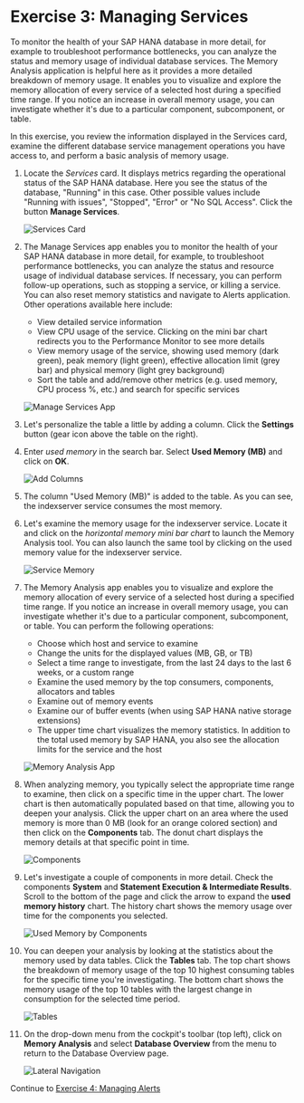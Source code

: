# Exercise 3: Managing Services

To monitor the health of your SAP HANA database in more detail, for example to troubleshoot performance bottlenecks, you can analyze the status and memory usage of individual database services. The Memory Analysis application is helpful here as it provides a more detailed breakdown of memory usage. It enables you to visualize and explore the memory allocation of every service of a selected host during a specified time range. If you notice an increase in overall memory usage, you can investigate whether it's due to a particular component, subcomponent, or table.

In this exercise, you review the information displayed in the Services card, examine the different database service management operations you have access to, and perform a basic analysis of memory usage.

1. Locate the *Services* card. It displays metrics regarding the operational status of the SAP HANA database. Here you see the status of the database, "Running" in this case. Other possible values include "Running with issues", "Stopped", "Error" or "No SQL Access". Click the button **Manage Services**.

    ![Services Card](./images/3-01_ServicesCard.png)

2. The Manage Services app enables you to monitor the health of your SAP HANA database in more detail, for example, to troubleshoot performance bottlenecks, you can analyze the status and resource usage of individual database services. If necessary, you can perform follow-up operations, such as stopping a service, or killing a service. You can also reset memory statistics and navigate to Alerts application. Other operations available here include:

    - View detailed service information
    - View CPU usage of the service. Clicking on the mini bar chart redirects you to the Performance Monitor to see more details
    - View memory usage of the service, showing used memory (dark green), peak memory (light green), effective allocation limit (grey bar) and physical memory (light grey background)
    - Sort the table and add/remove other metrics (e.g. used memory, CPU process %, etc.) and search for specific services

    ![Manage Services App](./images/3-02_ManageServicesApp.png)

3. Let's personalize the table a little by adding a column. Click the **Settings** button (gear icon above the table on the right).

4. Enter *used memory* in the search bar. Select **Used Memory (MB)** and click on **OK**.

    ![Add Columns](./images/3-04_Columns.png)

5. The column "Used Memory (MB)" is added to the table. As you can see, the indexserver service consumes the most memory.

6. Let's examine the memory usage for the indexserver service. Locate it and click on the *horizontal memory mini bar chart* to launch the Memory Analysis tool. You can also launch the same tool by clicking on the used memory value for the indexserver service.

    ![Service Memory](./images/3-06_ServiceMemory.png)

7. The Memory Analysis app enables you to visualize and explore the memory allocation of every service of a selected host during a specified time range. If you notice an increase in overall memory usage, you can investigate whether it's due to a particular component, subcomponent, or table. You can perform the following operations:

    - Choose which host and service to examine
    - Change the units for the displayed values (MB, GB, or TB)
    - Select a time range to investigate, from the last 24 days to the last 6 weeks, or a custom range
    - Examine the used memory by the top consumers, components, allocators and tables
    - Examine out of memory events
    - Examine our of buffer events (when using SAP HANA native storage extensions)
    - The upper time chart visualizes the memory statistics. In addition to the total used memory by SAP HANA, you also see the allocation limits for the service and the host

    ![Memory Analysis App](./images/3-07_MemoryAnalysisApp.png)

8. When analyzing memory, you typically select the appropriate time range to examine, then click on a specific time in the upper chart. The lower chart is then automatically populated based on that time, allowing you to deepen your analysis. Click the upper chart on an area where the used memory is more than 0 MB (look for an orange colored section) and then click on the **Components** tab. The donut chart displays the memory details at that specific point in time.

    ![Components](./images/3-08_MemoryAnalysisApp-Components.png)

9. Let's investigate a couple of components in more detail. Check the components **System** and **Statement Execution & Intermediate Results**.  Scroll to the bottom of the page and click the arrow to expand the **used memory history** chart. The history chart shows the memory usage over time for the components you selected.

    ![Used Memory by Components](./images/3-09_MemoryAnalysisApp-ComponentsUsedMemory.png)

10. You can deepen your analysis by looking at the statistics about the memory used by data tables. Click the **Tables** tab. The top chart shows the breakdown of memory usage of the top 10 highest consuming tables for the specific time you're investigating. The bottom chart shows the memory usage of the top 10 tables with the largest change in consumption for the selected time period.

    ![Tables](./images/3-10_MemoryAnalysisApp-Tables.png)

11. On the drop-down menu from the cockpit's toolbar (top left), click on **Memory Analysis** and select **Database Overview** from the menu to return to the Database Overview page.

    ![Lateral Navigation](./images/3-11_MemoryAnalysisApp-LateralNavigation.png)

Continue to [Exercise 4: Managing Alerts](../ex_4)
